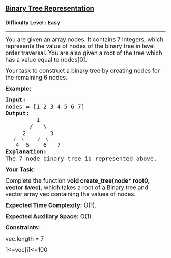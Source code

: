 <h2><a href="https://practice.geeksforgeeks.org/problems/binary-tree-representation/1?page=1&difficulty[]=0&sortBy=accuracy">Binary Tree Representation</a></h2><h3>Difficulty Level : Easy</h3><hr><div class="problems_problem_content__Xm_eO"><p dir="ltr"><span style="font-size:18px">You are given an array nodes. It contains 7 integers, which represents the value of nodes of the binary tree in level order traversal. You are also given a root of the tree which has a value equal to nodes[0].</span></p>

<p dir="ltr"><span style="font-size:18px">Your task to construct a binary tree by creating nodes for the remaining 6 nodes.</span></p>

<p dir="ltr"><strong><span style="font-size:18px">Example:</span></strong></p>

<pre><span style="font-size:18px"><strong>Input:</strong> </span>
<span style="font-size:18px">nodes = [1 2 3 4 5 6 7]</span>
<span style="font-size:18px"><strong>Output:</strong> </span>
<span style="font-size:18px">         1
&nbsp;      /   \
</span><span style="font-size:18px">     2       3
</span>   /  \     /  \
<span style="font-size:18px">   4  5    6   7</span>
<strong><span style="font-size:18px">Explanation: </span></strong>
<span style="font-size:18px">The 7 node binary tree is represented above.</span></pre>

<p dir="ltr"><strong><span style="font-size:18px">Your Task:</span></strong></p>

<p dir="ltr"><span style="font-size:18px">Complete the function v<strong>oid create_tree(node* root0, vector &amp;vec)</strong>, which takes a root of a Binary tree and vector array vec containing the values of nodes.</span></p>

<p dir="ltr"><span style="font-size:18px"><strong>Expected Time Complexity:</strong> O(1).</span></p>

<p dir="ltr"><span style="font-size:18px"><strong>Expected Auxiliary Space:</strong> O(1).</span></p>

<p dir="ltr"><strong><span style="font-size:18px">Constraints:</span></strong></p>

<p dir="ltr"><span style="font-size:18px">vec.length = 7</span></p>

<p dir="ltr"><span style="font-size:18px">1&lt;=vec[i]&lt;=100</span></p>

<p dir="ltr"><span style="font-size:18px">&nbsp;</span></p>

<p><br>
&nbsp;</p>
</div>